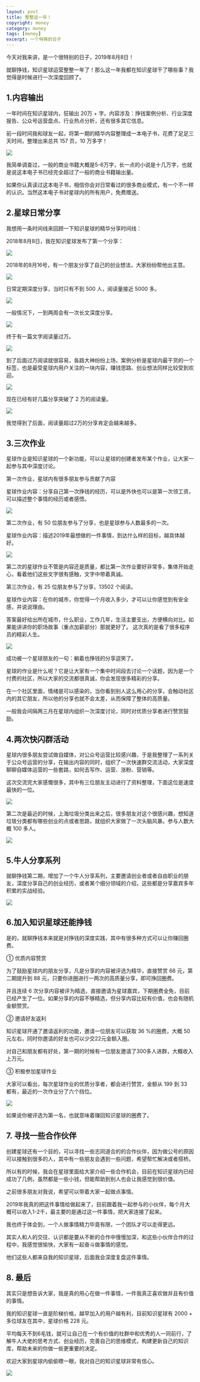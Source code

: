 ```yaml
---
layout: post
title: 整整这一年！
copyright: money
category: money
tags: [money]
excerpt: 一个特殊的日子
---
```


今天对我来讲，是一个很特别的日子，2019年8月8日！

就聊挣钱，知识星球运营整整一年了！那么这一年我都在知识星球干了哪些事？我觉得是时候进行一次深度回顾了。

## 1.内容输出

一年时间在知识星球内，狂输出 20万 + 字。内容涉及：挣钱案例分析、行业深度报告、公众号运营盘点、行业热点分析，还有很多其它信息。

前一段时间我和球友一起，将第一期的精华内容整理成一本电子书，花费了足足三天时间，整理出来总共 157 页，10 万多字！

![](http://favorites.ren/assets/images/2019/it/zsxqtwo01.png)

我简单调查过，一般的商业书籍大概是5-6万字，长一点的小说是十几万字，也就是说这本电子书已经完全超过了一般的商业书籍输出量。

如果你认真读过这本电子书，相信你会对日常看过的很多商业模式，有一个不一样的认识。当然这本电子书对星球内的所有用户，免费赠送。

## 2.星球日常分享

我想用一条时间线来回顾一下知识星球的精华分享时间线：

2018年8月8日，我在知识星球发布了第一个分享：

![](http://favorites.ren/assets/images/2019/it/zsxqtwo02.png)

2018年的8月16号，有一个朋友分享了自己的创业想法，大家纷纷帮他出主意。

![](http://favorites.ren/assets/images/2019/it/zsxqtwo03.png)

日常定期深度分享，当时只有不到 500 人，阅读量接近 5000 多。

![](http://favorites.ren/assets/images/2019/it/zsxqtwo04.png)

一般情况下，一到两周会有一次长文深度分享。

![](http://favorites.ren/assets/images/2019/it/zsxqtwo05.png)

终于有一篇文字阅读量过万。

![](http://favorites.ren/assets/images/2019/it/zsxqtwo06.png)

到了后面过万阅读就很容易，各路大神纷纷上场，案例分析是星球内最干货的一个标签，也是最受星球内用户关注的一块内容，赚钱思路、创业想法同样比较受到欢迎。

![](http://favorites.ren/assets/images/2019/it/zsxqtwo07.png)

现在已经有好几篇分享突破了 2 万的阅读量。

![](http://favorites.ren/assets/images/2019/it/zsxqtwo08.png)

我觉得到了后面，阅读量超过2万的分享肯定会越来越多。

## 3.三次作业

星球作业是知识星球的一个新功能，可以让星球的创建者发布某个作业，让大家一起参与其中深度讨论。

第一次作业，星球内有很多朋友参与贡献了内容

星球作业内容：分享自己第一次挣钱的经历，可以是外快也可以是第一次领工资，可以描述整个事情的经历或者感悟。

![](http://favorites.ren/assets/images/2019/it/zsxqtwo09.png)

第二次作业，有 50 位朋友参与了分享，也是星球参与人数最多的一次。

星球作业内容：描述2019年最想做的一件事情，到达什么样的目标，越具体越好。

![](http://favorites.ren/assets/images/2019/it/zsxqtwo10.jpg)

第二次的星球作业不管是内容还是质量，都比第一次作业要好非常多，集体开始走心，看着他们这些文字很有感触，文字中带着真诚。

第三次作业，有 25 位朋友参与了分享，13502 个阅读。

星球作业内容：在你的城市，你觉得一个月收入多少，才可以让你感觉到有安全感，并说说理由。

答案最好给出所在城市，什么职业，工作几年，生活主要支出，方便横向对比。如果能讲讲你的职场故事（重点加薪部分）那就更好了。
这次真的是看了很多程序员的精彩人生。

![](http://favorites.ren/assets/images/2019/it/zsxqtwo11.jpg)

成功被一个星球朋友的一句：躺着也挣钱的分享逗笑了。

星球的作业是什么呢？它是让大家有一个集中时间段去讨论一个话题，因为是一个付费的社区，所以大家的交流都很真诚，你会发现很多精彩的分享。

在一个社区里面，情绪是可以感染的，当你看到别人这么用心的分享，会触动社区内的其它朋友，所以他的分享也就不会太差，从而保障了整体的高质量。

一般我会间隔两三月在星球内组织一次深度讨论，同时对优质分享者进行赞赏鼓励。

## 4.两次快闪群活动

星球内很多朋友尝试做自媒体，对公众号运营比较感兴趣，于是我整理了一系列关于公众号运营的分享，在输出内容的同时，组织了一次快速群交流活动，大家深度聊聊自媒体运营的一些套路，如何去写作、运营、涨粉、营销等。

这次交流完大家感慨很多，其中有三位朋友主动进行了资料整理，下面这位是速度最快的一位。

![](http://favorites.ren/assets/images/2019/it/zsxqtwo12.png)

第二次是最近的时候，上海垃圾分类出来之后，很多朋友对这个很感兴趣，想知道垃圾分类都有哪些创业的点或者思路，就组织大家做了一次头脑风暴。参与人数大概 100 多人。

![](http://favorites.ren/assets/images/2019/it/zsxqtwo13.jpg)

## 5.牛人分享系列

就聊挣钱第二期，增加了一个牛人分享系列，主要邀请创业者或者自由职业的朋友，深度分享自己的创业经历，或者某个细分领域的介绍，这些都是分享嘉宾多年积累的实战经验。

![](http://favorites.ren/assets/images/2019/it/zsxqtwo14.png)

## 6.加入知识星球还能挣钱

是的，就聊挣钱本来就是对挣钱的深度实践，其中有很多种方式可以让你赚回圈费。

① 优质内容赞赏

为了鼓励星球内的朋友分享，凡是分享的内容被评选为精华，直接赞赏 66 元，第二期提升到 88 元，只要你进圈进行一两次的高质量分享，即可挣回圈费。

并且连续 6 次分享内容被评为精选，直接邀请为星球嘉宾，下期圈费全免，目前已经产生了一位。如果分享的内容不够精选，但分享内容比较有价值，也会有随机金额赞赏。

② 邀请好友返利

知识星球开通了邀请返利的功能，邀请一位朋友可以获取 36 %的圈费，大概 50 元左右，同时你邀请的好友也可以少交22元金额入圈。

对自己和朋友都有好处，第一期的时候有一位朋友邀请了300多人进群，大概收入上万元。

③ 积极参加星球作业

大家可以看出，每次星球作业的优质分享者，都会进行赞赏，金额从 199 到  33 都有，最近的一次作业分了六个挡位。

![](http://favorites.ren/assets/images/2019/it/zsxqtwo15.png)

如果说你被评选为第一名，也就意味着赚回知识星球的圈费了。

## 7. 寻找一些合作伙伴

创建星球还有一个目的，可以寻找一些志同道合的的合作伙伴，因为做公号的原因可以接触到很多的人，其中有一些朋友会遇到一些问题，希望帮忙解决或者搭桥。

所以有的时候，我会在星球里面给大家介绍一些合作机会，目前在知识星球内已经成功了几例，虽然都是一些小钱，但能帮助到别人也会让我感觉到很价值。

之前很多朋友对我说，希望可以带着大家一起做点事情。

2019年我真的把这件事情给做起来了，目前跟着我一起参与的小伙伴，每个月大概可以收入1-2千，最主要的是通过这一件事情，把大家连接了起来。

我也终于体会到，一个人做事情精力毕竟有限，一个团队才可以走得更远。

其实人和人的交往、认识都是要从不断的合作中慢慢加深，和这些小伙伴合作的过程中，我感觉很愉快，大家有一起奋斗做事情的感觉。

他们这些人都来自我的知识星球，后面我会深度复盘这件事情。

## 8. 最后

其实只是想告诉大家，我是真的用心在做一件事情，一件我真正喜欢做并且有价值的事情。

我的知识星球一直是阶梯价格，越早加入的用户越有利，目前知识星球有 2000 + 多位球友在其中，星球价格 228 元。

平均每天不到6毛钱，就可让自己在一个有价值的社群中和优秀的人一同前行，了解牛人大佬的思考方式、创业经历，完善自己的思维模式，构建更新自己的知识库，帮助未来的你做一些更重要的决定。

欢迎大家到星球内偷偷瞟一眼，我对自己的知识星球非常有信心。

![](http://favorites.ren/assets/images/2019/it/zsxqtwo16.png)